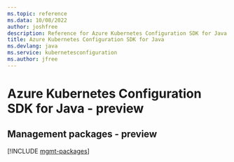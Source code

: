 ```yaml
---
ms.topic: reference
ms.data: 10/08/2022
author: joshfree
description: Reference for Azure Kubernetes Configuration SDK for Java
title: Azure Kubernetes Configuration SDK for Java
ms.devlang: java
ms.service: kubernetesconfiguration
ms.author: jfree
---
```

# Azure Kubernetes Configuration SDK for Java - preview

## Management packages - preview
[!INCLUDE [mgmt-packages](kubernetes-configuration-mgmt-index.md)]